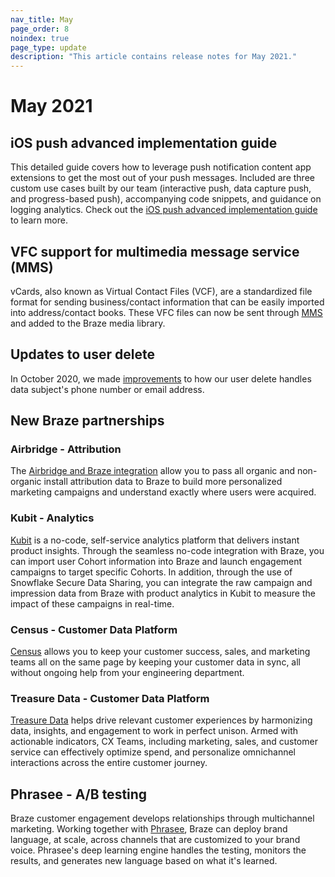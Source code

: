 ```yaml
---
nav_title: May
page_order: 8
noindex: true
page_type: update
description: "This article contains release notes for May 2021."
---
```

# May 2021

## iOS push advanced implementation guide

This detailed guide covers how to leverage push notification content app extensions to get the most out of your push messages. Included are three custom use cases built by our team (interactive push, data capture push, and progress-based push), accompanying code snippets, and guidance on logging analytics. Check out the [iOS push advanced implementation guide](/docs/developer_guide/platform_integration_guides/swift/push_notifications/implementation_guide/) to learn more.

## VFC support for multimedia message service (MMS)

vCards, also known as Virtual Contact Files (VCF), are a standardized file format for sending business/contact information that can be easily imported into address/contact books. These VFC files can now be sent through [MMS]({{site.baseurl}}/user_guide/message_building_by_channel/sms/mms/create/) and added to the Braze media library. 

## Updates to user delete

In October 2020, we made [improvements]({{site.baseurl}}/help/release_notes/2020/october/) to how our user delete handles data subject's phone number or email address. 

## New Braze partnerships

### Airbridge - Attribution

The [Airbridge and Braze integration]({{site.baseurl}}/partners/message_orchestration/attribution/airbridge/) allow you to pass all organic and non-organic install attribution data to Braze to build more personalized marketing campaigns and understand exactly where users were acquired.
### Kubit - Analytics

[Kubit]({{site.baseurl}}/partners/data_and_infrastructure_agility/analytics/kubit/) is a no-code, self-service analytics platform that delivers instant product insights. Through the seamless no-code integration with Braze, you can import user Cohort information into Braze and launch engagement campaigns to target specific Cohorts. In addition, through the use of Snowflake Secure Data Sharing, you can integrate the raw campaign and impression data from Braze with product analytics in Kubit to measure the impact of these campaigns in real-time. 

### Census - Customer Data Platform

[Census]({{site.baseurl}}/partners/data_and_infrastructure_agility/customer_data_platform/census/) allows you to keep your customer success, sales, and marketing teams all on the same page by keeping your customer data in sync, all without ongoing help from your engineering department.

### Treasure Data - Customer Data Platform

[Treasure Data]({{site.baseurl}}/partners/data_and_infrastructure_agility/customer_data_platform/treasure_data/) helps drive relevant customer experiences by harmonizing data, insights, and engagement to work in perfect unison. Armed with actionable indicators, CX Teams, including marketing, sales, and customer service can effectively optimize spend, and personalize omnichannel interactions across the entire customer journey. 

## Phrasee - A/B testing

Braze customer engagement develops relationships through multichannel marketing. Working together with [Phrasee]({{site.baseurl}}/partners/data_and_infrastructure_agility/ab_testing/phrasee/), Braze can deploy brand language, at scale, across channels that are customized to your brand voice. Phrasee's deep learning engine handles the testing, monitors the results, and generates new language based on what it's learned. 
